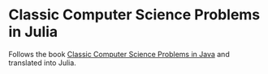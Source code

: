 # Classic Computer Science Problems in Julia
Follows the book [Classic Computer Science Problems in Java](https://livebook.manning.com/book/classic-computer-science-problems-in-java) and translated into Julia.